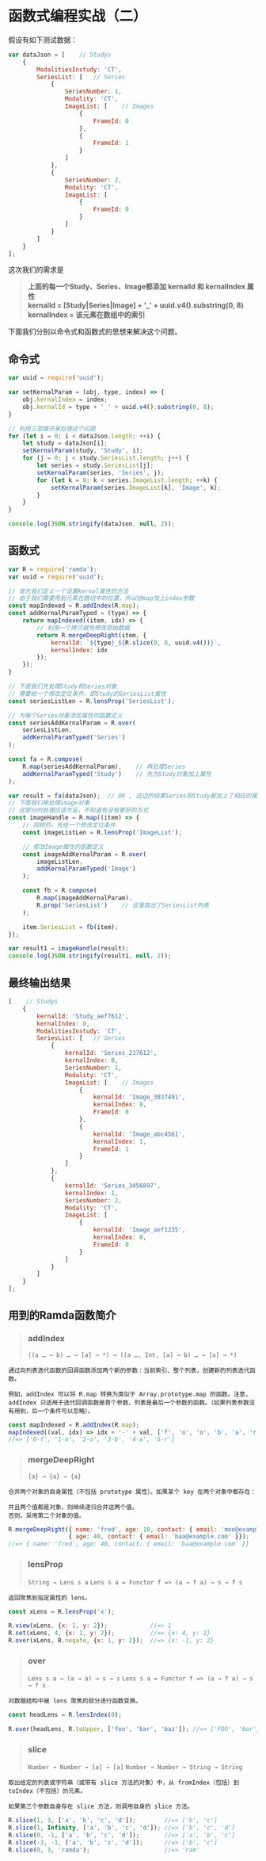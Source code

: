 # 函数式编程实战（二）
假设有如下测试数据：
```javascript
var dataJson = [    // Studys
    {
        ModalitiesInstudy: 'CT',
        SeriesList: [   // Series
            {
                SeriesNumber: 1,
                Modality: 'CT',
                ImageList: [    // Images
                    {
                        FrameId: 0
                    },
                    {
                        FrameId: 1
                    }
                ]
            },
            {
                SeriesNumber: 2,
                Modality: 'CT',
                ImageList: [
                    {
                        FrameId: 0
                    }
                ]
            }
        ]
    }
];
```

这次我们的需求是
> **上面的每一个Study、Series、Image都添加 kernalId 和 kernalIndex 属性** <br/>
> **kernalId = [Study|Series|Image] + '_' + uuid.v4().substring(0, 8)** <br/>
> **kernalIndex = 该元素在数组中的索引**

下面我们分别以命令式和函数式的思想来解决这个问题。

## 命令式

```javascript
var uuid = require('uuid');

var setKernalParam = (obj, type, index) => {
    obj.kernalIndex = index;
    obj.kernalId = type + '_' + uuid.v4().substring(0, 8);
}

// 利用三层循环来处理这个问题
for (let i = 0; i < dataJson.length; ++i) {
    let study = dataJson[i];
    setKernalParam(study, 'Study', i);
    for (j = 0; j < study.SeriesList.length; j++) {
        let series = study.SeriesList[j];
        setKernalParam(series, 'Series', j);
        for (let k = 0; k < series.ImageList.length; ++k) {
            setKernalParam(series.ImageList[k], 'Image', k);
        }
    }
}

console.log(JSON.stringify(dataJson, null, 2));

```

## 函数式
```javascript
var R = require('ramda');
var uuid = require('uuid');

// 首先我们定义一个设置kernal属性的方法
// 由于我们需要用到元素在数组中的位置，所以给map加上index参数
const mapIndexed = R.addIndex(R.map);
const addKernalParamTyped = (type) => {
    return mapIndexed((item, idx) => {
        // 利用一个拷贝避免修改原始数据
        return R.mergeDeepRight(item, {
            kernalId: `${type}_${R.slice(0, 8, uuid.v4())}`,
            kernalIndex: idx
        });
    });
}

// 下面我们先处理Study和Series对象
// 需要给一个修改定位条件，即Study的SeriesList属性
const seriesListLen = R.lensProp('SeriesList');

// 为每个Series对象添加属性的函数定义
const seriesAddKernalParam = R.over(
    seriesListLen,
    addKernalParamTyped('Series')
);

const fa = R.compose(
    R.map(seriesAddKernalParam),    // 再处理Series
    addKernalParamTyped('Study')    // 先为Study对象加上属性
);

var result = fa(dataJson);  // OK , 这边的结果Series和Study都加上了相应的属性
// 下面我们来处理image对象
// 这部分的处理应该欠妥，不知道有没有更好的方式
const imageHandle = R.map((item) => {
    // 同样的，先给一个修改定位条件
    const imageListLen = R.lensProp('ImageList');

    // 修改Image属性的函数定义
    const imageAddKernalParam = R.over(
        imageListLen,
        addKernalParamTyped('Image')
    );

    const fb = R.compose(
        R.map(imageAddKernalParam),
        R.prop('SeriesList')    // 这里取出了SeriesList列表
    );

    item.SeriesList = fb(item);
});

var result1 = imageHandle(result);
console.log(JSON.stringify(result1, null, 2));
```

## 最终输出结果
```javascript
[    // Studys
    {
        kernalId: 'Study_aef7612',
        kernalIndex: 0,
        ModalitiesInstudy: 'CT',
        SeriesList: [   // Series
            {
                kernalId: 'Series_237612',
                kernalIndex: 0,
                SeriesNumber: 1,
                Modality: 'CT',
                ImageList: [    // Images
                    {
                        kernalId: 'Image_3837491',
                        kernalIndex: 0,
                        FrameId: 0
                    },
                    {
                        kernalId: 'Image_abc4561',
                        kernalIndex: 1,
                        FrameId: 1
                    }
                ]
            },
            {
                kernalId: 'Series_3456897',
                kernalIndex: 1,
                SeriesNumber: 2,
                Modality: 'CT',
                ImageList: [
                    {
                        kernalId: 'Image_aef1235',
                        kernalIndex: 0,
                        FrameId: 0
                    }
                ]
            }
        ]
    }
];
```

## 用到的Ramda函数简介

> ### **addIndex**
> ```((a … → b) … → [a] → *) → ((a …, Int, [a] → b) … → [a] → *)```

```
通过向列表迭代函数的回调函数添加两个新的参数：当前索引、整个列表，创建新的列表迭代函数。

例如，addIndex 可以将 R.map 转换为类似于 Array.prototype.map 的函数。注意，addIndex 只适用于迭代回调函数是首个参数、列表是最后一个参数的函数。（如果列表参数没有用到，后一个条件可以忽略）。
```
```javascript
const mapIndexed = R.addIndex(R.map);
mapIndexed((val, idx) => idx + '-' + val, ['f', 'o', 'o', 'b', 'a', 'r']);
//=> ['0-f', '1-o', '2-o', '3-b', '4-a', '5-r']
```

> ### **mergeDeepRight**
> ```{a} → {a} → {a}```

```
合并两个对象的自身属性（不包括 prototype 属性）。如果某个 key 在两个对象中都存在：

并且两个值都是对象，则继续递归合并这两个值。
否则，采用第二个对象的值。
```
```javascript
R.mergeDeepRight({ name: 'fred', age: 10, contact: { email: 'moo@example.com' }},
                 { age: 40, contact: { email: 'baa@example.com' }});
//=> { name: 'fred', age: 40, contact: { email: 'baa@example.com' }}
```

> ### **lensProp**
> ```String → Lens s a```
> ```Lens s a = Functor f => (a → f a) → s → f s```

```
返回聚焦到指定属性的 lens。
```
```javascript
const xLens = R.lensProp('x');

R.view(xLens, {x: 1, y: 2});            //=> 1
R.set(xLens, 4, {x: 1, y: 2});          //=> {x: 4, y: 2}
R.over(xLens, R.negate, {x: 1, y: 2});  //=> {x: -1, y: 2}
```

> ### **over**
> ```Lens s a → (a → a) → s → s```
> ```Lens s a = Functor f => (a → f a) → s → f s```

```
对数据结构中被 lens 聚焦的部分进行函数变换。
```
```javascript
const headLens = R.lensIndex(0);

R.over(headLens, R.toUpper, ['foo', 'bar', 'baz']); //=> ['FOO', 'bar', 'baz']
```

> ### **slice**
> ```Number → Number → [a] → [a]```
> ```Number → Number → String → String```

```
取出给定的列表或字符串（或带有 slice 方法的对象）中，从 fromIndex（包括）到 toIndex（不包括）的元素。

如果第三个参数自身存在 slice 方法，则调用自身的 slice 方法。
```
```javascript
R.slice(1, 3, ['a', 'b', 'c', 'd']);        //=> ['b', 'c']
R.slice(1, Infinity, ['a', 'b', 'c', 'd']); //=> ['b', 'c', 'd']
R.slice(0, -1, ['a', 'b', 'c', 'd']);       //=> ['a', 'b', 'c']
R.slice(-3, -1, ['a', 'b', 'c', 'd']);      //=> ['b', 'c']
R.slice(0, 3, 'ramda');                     //=> 'ram'
```